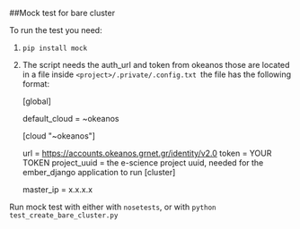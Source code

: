 ##Mock test for bare cluster

To run the test you need:

1. `pip install mock`

2. The script needs the auth_url and token from okeanos those are located in a file inside         `<project>/.private/.config.txt `the file has the following format:

    [global]

	default_cloud = ~okeanos

	[cloud "~okeanos"]

	url = https://accounts.okeanos.grnet.gr/identity/v2.0
	token = YOUR TOKEN
	project_uuid = the e-science project uuid, needed for the ember_django  application to run
	[cluster]
	
	master_ip = x.x.x.x


Run mock test with either with `nosetests`, or  with `python test_create_bare_cluster.py`
